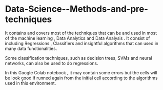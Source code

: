# Data-Science--Methods-and-pre-techniques
It contains and covers most of the techniques that can be and used in most of the machine learning , Data Analytics and Data Analysis . It consist of including Regressions , Classifiers and insightful algorithms that can used in many data functionalities.

Some classification techniques, such as decision trees, SVMs and neural networks, can also be used to do regressions.

In this Google Colab notebook , it may contain some errors but the cells will be look good if runned again from the initial cell according to the algorithms used in this environment.
